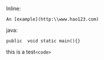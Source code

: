 <link href="http://kevinburke.bitbucket.org/markdowncss/markdown.css" rel="stylesheet"></link>

Inline:  
```
An [example](http:\\www.hao123.com)  
```  
java:  
``` 
public  void static main(){}  
```  
this is a test`<code>`